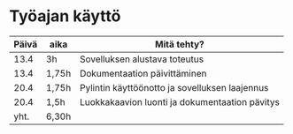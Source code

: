 # Työajan käyttö
Päivä | aika | Mitä tehty?
------|------|------------
13.4 | 3h | Sovelluksen alustava toteutus
13.4 | 1,75h | Dokumentaation päivittäminen
20.4 | 1,75h | Pylintin käyttöönotto ja sovelluksen laajennus
20.4 | 1,5h | Luokkakaavion luonti ja dokumentaation pävitys
yht. | 6,30h |
